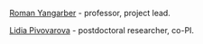 <p><a href="https://researchportal.helsinki.fi/fi/persons/roman-yangarber" target="_blank">Roman Yangarber</a> - professor, project lead.</p>

<p><a href="https://researchportal.helsinki.fi/en/persons/lidia-pivovarova" target="_blank">Lidia Pivovarova</a> - postdoctoral researcher, co-PI.</p>
